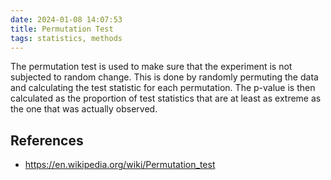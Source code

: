 ```yaml
---
date: 2024-01-08 14:07:53
title: Permutation Test
tags: statistics, methods
---
```


The permutation test is used to make sure that the experiment is not subjected to random change. This is done by randomly permuting the data and calculating the test statistic for each permutation. The p-value is then calculated as the proportion of test statistics that are at least as extreme as the one that was actually observed.

## References

- https://en.wikipedia.org/wiki/Permutation_test

